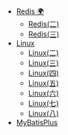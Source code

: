 - [Redis 🌍](/MicroServices/redis/redis(一).md)
  - [Redis(二)](/MicroServices/redis/redis(二).md)
  - [Redis(三)](/MicroServices/redis/redis(三).md)
- [Linux](/MicroServices/linux/韩顺平Linux.md)
  - [Linux(二)](/MicroServices/linux/韩顺平Linux(二).md)
  - [Linux(三)](/MicroServices/linux/韩顺平Linux(三).md)
  - [Linux(四)](/MicroServices/linux/韩顺平Linux(四).md)
  - [Linux(五)](/MicroServices/linux/韩顺平Linux(五).md)
  - [Linux(六)](/MicroServices/linux/韩顺平Linux(六).md)
  - [Linux(七)](/MicroServices/linux/韩顺平Linux(七).md)
  - [Linux(八)](/MicroServices/linux/韩顺平Linux(八).md)
- [MyBatisPlus](/MicroServices/mybatisplus/01-MybatisPlus-基础篇.md)
